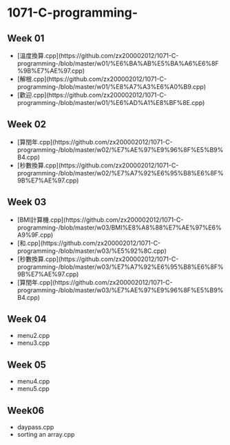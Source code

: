 <h1 id="c-programming-">1071-C-programming-</h1>
<h2 id="week-01">Week 01</h2>
<ul>
<li>[溫度換算.cpp](https://github.com/zx200002012/1071-C-programming-/blob/master/w01/%E6%BA%AB%E5%BA%A6%E6%8F%9B%E7%AE%97.cpp)</li>
<li>[解根.cpp](https://github.com/zx200002012/1071-C-programming-/blob/master/w01/%E8%A7%A3%E6%A0%B9.cpp)</li>
<li>[歡迎.cpp](https://github.com/zx200002012/1071-C-programming-/blob/master/w01/%E6%AD%A1%E8%BF%8E.cpp)</li>
</ul>
<h2 id="week-02">Week 02</h2>
<ul>
<li>[算閏年.cpp](https://github.com/zx200002012/1071-C-programming-/blob/master/w02/%E7%AE%97%E9%96%8F%E5%B9%B4.cpp)</li>
<li>[秒數換算.cpp](https://github.com/zx200002012/1071-C-programming-/blob/master/w02/%E7%A7%92%E6%95%B8%E6%8F%9B%E7%AE%97.cpp)</li>
</ul>
<h2 id="week-03">Week 03</h2>
<ul>
<li>[BMI計算機.cpp](https://github.com/zx200002012/1071-C-programming-/blob/master/w03/BMI%E8%A8%88%E7%AE%97%E6%A9%9F.cpp)</li>
<li>[和.cpp](https://github.com/zx200002012/1071-C-programming-/blob/master/w03/%E5%92%8C.cpp)</li>
<li>[秒數換算.cpp](https://github.com/zx200002012/1071-C-programming-/blob/master/w03/%E7%A7%92%E6%95%B8%E6%8F%9B%E7%AE%97.cpp)</li>
<li>[算閏年.cpp](https://github.com/zx200002012/1071-C-programming-/blob/master/w03/%E7%AE%97%E9%96%8F%E5%B9%B4.cpp)</li>
</ul>
<h2 id="week-04">Week 04</h2>
<ul>
<li>menu2.cpp</li>
<li>menu3.cpp</li>
</ul>
<h2 id="week-05">Week 05</h2>
<ul>
<li>menu4.cpp</li>
<li>menu5.cpp</li>
</ul>
<h2 id="week-06">Week06</h2>
<ul>
<li>daypass.cpp</li>
<li>sorting an array.cpp</li>
</ul>


<!--stackedit_data:
eyJoaXN0b3J5IjpbMzQ4Njk0NzM2LC0xMjA3MTI4NjYwLC0xMj
A3MTI4NjYwLC0yMDQwNDMyNDA4LC0xMDM0ODE4MDQxXX0=
-->